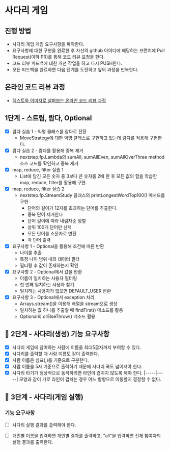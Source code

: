 # 사다리 게임
## 진행 방법
* 사다리 게임 게임 요구사항을 파악한다.
* 요구사항에 대한 구현을 완료한 후 자신의 github 아이디에 해당하는 브랜치에 Pull Request(이하 PR)를 통해 코드 리뷰 요청을 한다.
* 코드 리뷰 피드백에 대한 개선 작업을 하고 다시 PUSH한다.
* 모든 피드백을 완료하면 다음 단계를 도전하고 앞의 과정을 반복한다.

## 온라인 코드 리뷰 과정
* [텍스트와 이미지로 살펴보는 온라인 코드 리뷰 과정](https://github.com/nextstep-step/nextstep-docs/tree/master/codereview)

## 1단계 - 스트림, 람다, Optional
 - [x] 람다 실습 1 - 익명 클래스를 람다로 전환 
   - MoveStrategy에 대한 익명 클래스로 구현하고 있는데 람다를 적용해 구현한다.
 - [x] 람다 실습 2 - 람다를 활용해 중복 제거 
   - nextstep.fp.Lambda의 sumAll, sumAllEven, sumAllOverThree method 소스 코드를 확인하고 중복 제거
 - [x] map, reduce, filter 실습 1
   - List에 담긴 모든 숫자 중 3보다 큰 숫자를 2배 한 후 모든 값의 합을  학습한 map, reduce, filter를 활용해 구현.
 - [x] map, reduce, filter 실습 2
   - nextstep.fp.StreamStudy 클래스의 printLongestWordTop100() 메서드를 구현
     - 단어의 길이가 12자를 초과하는 단어를 추출한다. 
     - 중복 단어 제거한다
     - 단어 길이에 따라 내림차순 정렬
     - 상위 100개 단어만 선택
     - 모든 단어를 소문자로 변환
     - 각 단어 출력
 - [x] 요구사항 1 - Optional을 활용해 조건에 따른 반환
   - 나이를 추출
   - 특정 나이 범위 내의 데이터 필터
   - 필터링 후 값이 존재하는지 확인
 - [x] 요구사항 2 - Optional에서 값을 반환
   - 이름이 일치하는 사용자 필터링
   - 첫 번째 일치하는 사용자 찾기
   - 일치하는 사용자가 없으면 DEFAULT_USER 반환
 - [x] 요구사항 3 - Optional에서 exception 처리
   - Arrays.stream()을 이용해 배열을 stream으로 생성
   - 일치하는 값 하나를 추출할 때 findFirst() 메소드를 활용
   - Optional의 orElseThrow() 메소드 활용

## 🚀 2단계 - 사다리(생성) 기능 요구사항
 - [x] 사다리 게임에 참여하는 사람에 이름을 최대5글자까지 부여할 수 있다. 
 - [x] 사다리를 출력할 때 사람 이름도 같이 출력한다.
 - [x] 사람 이름은 쉼표(,)를 기준으로 구분한다.
 - [x] 사람 이름을 5자 기준으로 출력하기 때문에 사다리 폭도 넓어져야 한다.
 - [x] 사다리 타기가 정상적으로 동작하려면 라인이 겹치지 않도록 해야 한다.
   |-----|-----| 모양과 같이 가로 라인이 겹치는 경우 어느 방향으로 이동할지 결정할 수 없다.

## 🚀 3단계 - 사다리(게임 실행)
### 기능 요구사항
 - [ ] 사다리 실행 결과를 출력해야 한다.
 - [ ] 개인별 이름을 입력하면 개인별 결과를 출력하고, "all"을 입력하면 전체 참여자의 실행 결과를 출력한다.


